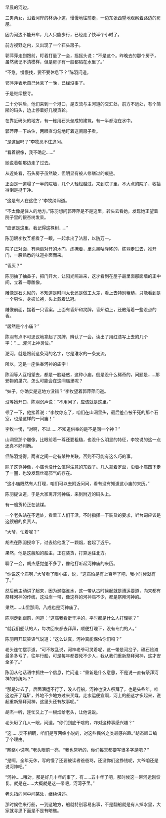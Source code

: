 早晨的河边。

三男两女，沿着河岸的林荫小道，慢慢地往前走，一边东张西望地观察着路边的房屋。

因为河边不能开车，几人只能步行，已经走了快半个小时了。

前方视野之内，又出现了一个石头房子。

郭萍萍走到跟前，盯着打量了一会，摇摇头说：“不是这个。昨晚去的那个房子，虽然我记不清模样，但是房子有一般都陷在水里了。”

“不急，慢慢找，要不要休息下？”陈羽问道。

郭萍萍表示自己休息了一晚，已经没事了。

于是继续搜寻。

二十分钟后，他们来到一个港口，是支流与主河道的交汇处，前方不远处，有个简陋的码头，边上停着好几艘货轮。

在靠近码头的地方，有一栋用石头垒成的建筑，有一半都泡在水中。

郭萍萍一下站住，两眼直勾勾地盯着这间房子看。

“是这里吗？”李牧忍不住追问。

“看着很像，我不确定……”

她说着朝那边走了过去。

从近处看，石头房子虽然破，但明显有被人修缮过的痕迹。

正面是一道塌了一半的院墙，几个人轻松越过，来到院子里，不大点的院子，收拾得倒是挺干净。

“这是有人在这住？”李牧纳闷道。

“不太像是住人的地方。”陈羽想问郭萍萍是不是这里，转头去看她，发现她正望着院子里的银杏树发呆。

“应该是这里，我记得这棵树……”

陈羽跟李牧互相看了一眼，一起拿出了法器，以防万一。

院子正对面，有两扇对开的木门，虚掩着，里头黑咕隆咚的，陈羽走过去，推开门，一股熟悉的味道扑面而来。

“香灰？”

陈羽抽了抽鼻子，把门开大，让阳光照进来，这才看到在屋子最里面那面墙的正中间，立着一尊雕像。

雕像是石头砌的，不知道是时间太长还是做工太差，看上去特别粗糙，只能看到是一个男性，身披长袍，头上戴着法冠。

雕像前面，摆着一只香案，上面有香炉和灵牌，香炉边上，还散落着一些没点的香。

“居然是个小庙？”

陈羽有点不可思议地拿起了灵牌，辨认了一会，读出了用红漆写上去的几个字：“……淝河上神灵位。”

淝河，就是跟前这条河的名字，它是淮水的一条支流。

所以，这是一座供奉河神的庙宇！

陈羽等人互相望去，都是一脸疑惑，这种小庙，倒是没什么稀奇的，问题是……那邪物的巢穴，怎么可能会在这间庙里呢？

“妹子，你确实是这地方没错？”李牧望着郭萍萍问道。

没等她开口，陈羽沉声说：“不用问了，应该就是这里。”

顿了一下，他接着说：“李牧你忘了，咱们在山洞里头，最后差点被干死的那个石室，也是这样的一间庙！”

李牧一愣，“对啊，不过……不知道供奉的是不是同一个神？”

山洞里那个雕像，比眼前着一尊还要粗糙，也没什么明显的特征，李牧说的这一点还真不好判断。

但陈羽觉得，两者之间一定有某种关联，否则不可能有这么巧的事。

除了这尊神像，小庙也没什么值得注意的东西了。几人拿着罗盘，沿着小庙四下走了一圈，也没发现丝毫邪气的存在。

“这小庙既然有人打理，咱们可以去附近问问，看有没有知道这小庙的来历。”

陈羽提议道，于是大家离开河神庙，来到附近的码头上。

有一艘货轮正在装煤。

一个老头站在不远处，看着工人们干活，不时指挥一下装货的要求，听台词应该是这艘船的负责人。

“大爷，忙着呢？”

胡杰在陈羽授命下，过去给他发了一颗烟，套起了近乎。

果然，他是这艘船的船主，正在装货，打算运往北方。

聊了一会，胡杰感觉差不多了，像他打听起河神庙的来历。

“你说这个庙啊，”大爷看了眼小庙，说，“这庙怕是有上百年了吧，我小时候就有了。”

然后他主动讲了起来，因为濒临淮水，这一带从古时候起就是漕运要道，向来都有祭拜河神的传统，这沿岸一带，像这样的河神庙不少，都是祭拜河神的。

果然……山里那间，八成也是河神庙了。

陈羽走到跟前，问道：“这庙我看挺干净的，平时都是什么人打理呢？”

“就我们船队的人，每次回来都去拜拜，顺便打理下，没有专门的人。”

陈羽用开玩笑语气说道：“这么认真，河神真能保佑你们吗？”

老头连忙摆手道，“可不敢乱说，河神老爷可灵着呢，这一带是河岔子，礁石险滩最多多亏了，往年行船，可是每年都要死不少人，我从我们重新祭拜河神，这才安全多了。”

陈羽从他话语中抓住一个信息，忙问道：“重新是什么意思，不是说一直有祭拜河神的传统吗？”

“那是过去了，后面漕运不行了，没人行船，河神也没人祭拜了，也是头些年，咱这边开了煤矿，外地不少地方过来买煤，走水运便宜啊，河上的船这才多起来，说起重新祭拜河神，这里头还有故事呢。”

胡杰一听，连忙又上了一根烟给老头，让他说说。

老头瞅了几人一眼，问道，“你们到底干啥的，咋对这种事感兴趣？”

“这……实不相瞒，咱们是写网络小说的，对这些民俗之类最感兴趣。”胡杰顺口编了个理由。

“网络小说啊，”老头眼前一亮，“我也常听的，你们每天都要写很多字是吧？”

“是啊，全年无休，写的慢了还要被读者爸爸骂，还没你们这挣钱呢，大爷咱还是说河神吧。”

“河神……哦对，那是好几十年的事了，有……五十年了吧，那时候这一带河运刚恢复。就是在……大概就是这一带吧，河湾子里。”

老头指向河中间某处，继续讲述。

那时候往来行船，一到这地方，船就特别容易出事，不是翻船就是有人掉水里，大家就寻思下面是不是有暗礁。
